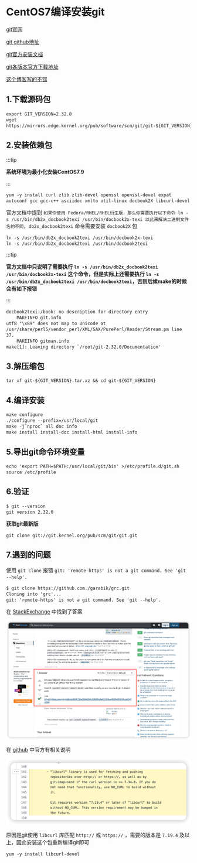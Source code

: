 # CentOS7编译安装git



[git官网](https://git-scm.com/)

[git github地址 ](https://github.com/git/git)

[git官方安装文档](https://git-scm.com/book/zh/v2/%E8%B5%B7%E6%AD%A5-%E5%AE%89%E8%A3%85-Git)

[git各版本官方下载地址](https://mirrors.edge.kernel.org/pub/software/scm/git/)

[这个博客写的不错](https://learnku.com/server/t/34671)

## 1.下载源码包

```shell
export GIT_VERSION=2.32.0
wget https://mirrors.edge.kernel.org/pub/software/scm/git/git-${GIT_VERSION}.tar.xz
```



## 2.安装依赖包

:::tip

**系统环境为最小化安装CentOS7.9**

:::

```shell
yum -y install curl zlib zlib-devel openssl openssl-devel expat autoconf gcc gcc-c++ asciidoc xmlto util-linux docbook2X libcurl-devel
```



官方文档中提到 `如果你使用 Fedora/RHEL/RHEL衍生版，那么你需要执行以下命令 ln -s /usr/bin/db2x_docbook2texi /usr/bin/docbook2x-texi 以此来解决二进制文件名的不同`，`db2x_docbook2texi` 命令需要安装 `docbook2X` 包

```shell
ln -s /usr/bin/db2x_docbook2texi /usr/bin/docbook2x-texi
ln -s /usr/bin/db2x_docbook2texi /usr/bin/docbook2texi
```



:::tip

**官方文档中只说明了需要执行 `ln -s /usr/bin/db2x_docbook2texi /usr/bin/docbook2x-texi` 这个命令，但是实际上还需要执行 `ln -s /usr/bin/db2x_docbook2texi /usr/bin/docbook2texi`，否则后续make的时候会有如下报错**

:::

```
docbook2texi:/book: no description for directory entry
    MAKEINFO git.info
utf8 "\x89" does not map to Unicode at /usr/share/perl5/vendor_perl/XML/SAX/PurePerl/Reader/Stream.pm line 37.
    MAKEINFO gitman.info
make[1]: Leaving directory `/root/git-2.32.0/Documentation'
```



## 3.解压缩包

```shell
tar xf git-${GIT_VERSION}.tar.xz && cd git-${GIT_VERSION}
```



## 4.编译安装

```shell
make configure
./configure --prefix=/usr/local/git
make -j`nproc` all doc info
make install install-doc install-html install-info
```



## 5.导出git命令环境变量

```shell
echo 'export PATH=$PATH:/usr/local/git/bin' >/etc/profile.d/git.sh
source /etc/profile
```



## 6.验证

```shell
$ git --version
git version 2.32.0
```



**获取git最新版**

```shell
git clone git://git.kernel.org/pub/scm/git/git.git
```



## 7.遇到的问题

使用 `git clone` 报错 `git: 'remote-https' is not a git command. See 'git --help'.`

```shell
$ git clone https://github.com./garabik/grc.git
Cloning into 'grc'...
git: 'remote-https' is not a git command. See 'git --help'.
```



在 [StackExchange](https://unix.stackexchange.com/questions/694507/git-clone-from-https-url-fails-says-its-remote-https-is-not-a-git-command-an) 中找到了答案

![iShot_2022-10-11_23.09.03](https://raw.githubusercontent.com/pptfz/picgo-images/master/img/iShot_2022-10-11_23.09.03.png)



在 [github](https://github.com/git/git/blob/b896f729e240d250cf56899e6a0073f6aa469f5d/INSTALL#L141-L149) 中官方有相关说明

![iShot_2022-10-11_23.10.48](https://raw.githubusercontent.com/pptfz/picgo-images/master/img/iShot_2022-10-11_23.10.48.png)



原因是git使用 `libcurl` 库匹配 `http://` 或 `https://` ，需要的版本是 `7.19.4` 及以上，因此安装这个包重新编译git即可

```shell
yum -y install libcurl-devel
```
